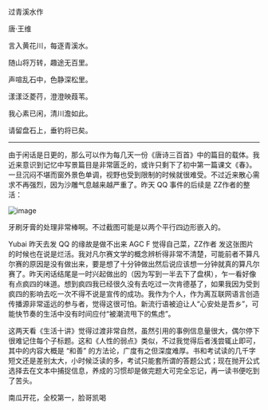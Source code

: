 过青溪水作

唐·王维

言入黄花川，每逐青溪水。

随山将万转，趣途无百里。

声喧乱石中，色静深松里。

漾漾泛菱荇，澄澄映葭苇。

我心素已闲，清川澹如此。

请留盘石上，垂钓将已矣。 

----

由于闲话是日更的，那么可以作为每几天一份《唐诗三百首》中的篇目的载体。我近来意识到记忆中写景篇目是非常匮乏的，或许只剩下了初中第一篇课文《春》。一旦沉闷不堪而窗外景色单调，视野也受到限制的时候就很难受。不过近来散心需求不再强烈，因为沙雕气息越来越严重了。昨天 QQ 事件的后续是 ZZ作者的整活：

![image](https://img2022.cnblogs.com/blog/1797571/202207/1797571-20220726194902549-1400528023.jpg)

牙刷牙膏的处理非常棒啊。不过截图可能是以两个平行四边形嵌入的。

Yubai 昨天去发 QQ 的缘故是做不出来 AGC F 觉得自己菜，ZZ作者 发这张图片的时候也在说是烂活。我对凡尔赛文学的概念辨析得非常不清楚，可能前者不算凡尔赛的原因是没有做出来，要是想了十分钟做出然后说应该想一分钟就真的算凡尔赛了。昨天闲话结尾是一时兴起做出的（因为写到一半去下了盘棋），乍一看好像有点疯四的味道。想到疯四我已经很久没有去吃过一次肯德基了，如果我因为受到疯四的影响去吃一次不得不说是宣传的成功。我作为个人，作为离互联网语言创造传播源非常遥远的参与者，觉得这很可怕。新流行语被迫让人“心安处是吾乡”，可能快节奏的生活中没有时间应付“被潮流甩下的焦虑”。

这两天看《生活十讲》觉得过渡非常自然，虽然引用的事例信息量很大，偶尔停下很难记住每个子标题。这和《人性的弱点》类似，不过我觉得后者浅尝辄止即可，其中的内容大概是 “和善” 的方法论，广度有之但深度难厚。书和考试读的几千字短文还是差别太大，小时候泛读的多，考试只能套所谓的答题公式；现在抛开公式选择去在文本中捕捉信息，养成的习惯却是做完题大可完全忘记，再一读书便吃到了苦头。

南瓜开花，全校第一，脸哥凯喝